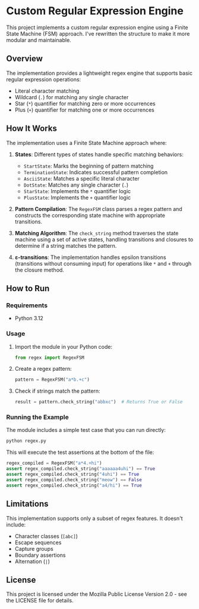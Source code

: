 # Custom Regular Expression Engine

This project implements a custom regular expression engine using a Finite State Machine (FSM) approach. I've rewritten the structure to make it more modular and maintainable.

## Overview

The implementation provides a lightweight regex engine that supports basic regular expression operations:

- Literal character matching
- Wildcard (`.`) for matching any single character
- Star (`*`) quantifier for matching zero or more occurrences
- Plus (`+`) quantifier for matching one or more occurrences

## How It Works

The implementation uses a Finite State Machine approach where:

1. **States**: Different types of states handle specific matching behaviors:
   - `StartState`: Marks the beginning of pattern matching
   - `TerminationState`: Indicates successful pattern completion
   - `AsciiState`: Matches a specific literal character
   - `DotState`: Matches any single character (`.`)
   - `StarState`: Implements the `*` quantifier logic
   - `PlusState`: Implements the `+` quantifier logic

2. **Pattern Compilation**: The `RegexFSM` class parses a regex pattern and constructs the corresponding state machine with appropriate transitions.

3. **Matching Algorithm**: The `check_string` method traverses the state machine using a set of active states, handling transitions and closures to determine if a string matches the pattern.

4. **ε-transitions**: The implementation handles epsilon transitions (transitions without consuming input) for operations like `*` and `+` through the closure method.

## How to Run

### Requirements
- Python 3.12

### Usage

1. Import the module in your Python code:
   ```python
   from regex import RegexFSM
   ```

2. Create a regex pattern:
   ```python
   pattern = RegexFSM("a*b.+c")
   ```

3. Check if strings match the pattern:
   ```python
   result = pattern.check_string("abbxc")  # Returns True or False
   ```

### Running the Example

The module includes a simple test case that you can run directly:

```bash
python regex.py
```

This will execute the test assertions at the bottom of the file:
```python
regex_compiled = RegexFSM("a*4.+hi")
assert regex_compiled.check_string("aaaaaa4uhi") == True
assert regex_compiled.check_string("4uhi") == True
assert regex_compiled.check_string("meow") == False
assert regex_compiled.check_string("a4/hi") == True
```

## Limitations

This implementation supports only a subset of regex features. It doesn't include:
- Character classes (`[abc]`)
- Escape sequences
- Capture groups
- Boundary assertions
- Alternation (`|`)

## License

This project is licensed under the Mozilla Public License Version 2.0 - see the LICENSE file for details.
